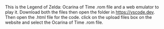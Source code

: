 This is the Legend of Zelda: Ocarina of Time .rom file and a web emulator to play it. Download both the files then 
open the folder in https://vscode.dev. Then open the .html file for the code. click on the upload files box on the
website and select the Ocarina of Time .rom file. 
